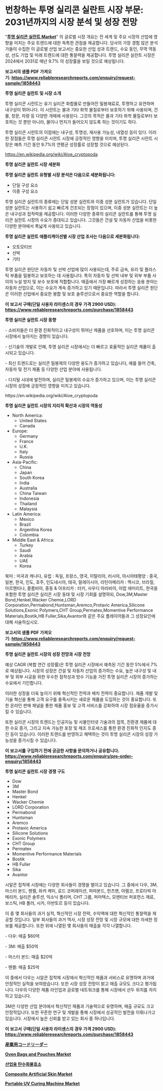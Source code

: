 <p><h1>번창하는 투명 실리콘 실란트 시장 부문: 2031년까지의 시장 분석 및 성장 전망</h1></p><p>"<strong><a href="https://www.reliableresearchreports.com/transparent-silicone-sealants-r1858443">투명 실리콘 실란트 Market</a></strong>" 의 글로벌 시장 개요는 전 세계 및 주요 시장의 산업에 영향을 미치는 주요 트렌드에 대한 독특한 관점을 제공합니다. 당사의 가장 경험 많은 분석가들이 수집한 이 글로벌 산업 보고서는 중요한 산업 성과 트렌드, 수요 동인, 무역 역동성, 선도 기업 및 미래 트렌드에 대한 통찰력을 제공합니다. 투명 실리콘 실란트 시장은 2024에서 2031로 매년 9.7% 의 성장률을 보일 것으로 예상됩니다.</p>
<p><strong>보고서의 샘플 PDF 가져오기:&nbsp;<a href="https://www.reliableresearchreports.com/enquiry/request-sample/1858443">https://www.reliableresearchreports.com/enquiry/request-sample/1858443</a></strong></p>
<p><strong>투명 실리콘 실란트 및 시장 소개</strong></p>
<p><p>투명 실리콘 시란트는 유기 실리콘 화합물로 만들어진 밀봉재료로, 투명하고 유연하며 내구성이 뛰어나다. 이 시란트는 물과 기타 화학 물질로부터 보호하기 위해 사용되며, 건물, 창문, 차량 등 다양한 개체에 사용된다. 그것의 목적은 물과 기타 화학 물질로부터 보호하는 것 뿐만 아니라, 물이나 먼지가 들어오지 않도록 하는 것이기도 하다.</p><p>투명 실리콘 시란트의 이점에는 내구성, 투명성, 재사용 가능성, 내열성 등이 있다. 이러한 장점들은 투명 실리콘 시란트 시장에 긍정적인 영향을 미치며, 투명 실리콘 시란트 시장은 예측 기간 동안 9.7%의 연평균 성장률로 성장할 것으로 예상된다.</p></p>
<p><a href="https://en.wikipedia.org/wiki/Aloe_cryptopoda">https://en.wikipedia.org/wiki/Aloe_cryptopoda</a></p>
<p><strong>투명 실리콘 실란트 시장 세분화</strong></p>
<p><strong>투명 실리콘 실란트 유형별 시장 분석은 다음으로 세분화됩니다:</strong></p>
<p><ul><li>단일 구성 요소</li><li>이중 구성 요소</li></ul></p>
<p><p>투명 실리콘 실란트의 종류에는 단일 성분 실란트와 이중 성분 실란트가 있습니다. 단일 성분 실란트는 사용하기 쉽고 빠르게 건조되는 장점이 있으며, 이중 성분 실란트는 더 높은 내구성과 접착력을 제공합니다. 이러한 다양한 종류의 실리콘 실란트를 통해 투명 실리콘 실란트 시장의 수요가 증대되고 있습니다. 그것들은 건설 및 자동차 산업을 비롯한 다양한 분야에서 폭넓게 사용되고 있습니다.</p></p>
<p><strong>투명 실리콘 실란트 애플리케이션별 시장 산업 조사는 다음으로 세분화됩니다:</strong></p>
<p><ul><li>오토모티브</li><li>선박</li><li>기타</li></ul></p>
<p><p>투명 실리콘 원단은 자동차 및 선박 산업에 많이 사용되는데, 주로 금속, 유리 및 플라스틱 부품을 밀봉하고 보호하는 데 사용됩니다. 특히 자동차 및 선박 내부 및 외부 부품 사이의 누설 방지 및 보수 보호에 적합합니다. 매출에서 가장 빠르게 성장하는 응용 분야는 자동차 산업으로, 이는 수요가 계속 증가하고 있기 때문입니다. 따라서 투명 실리콘 원단은 이러한 산업에서 중요한 봉합 및 보호 솔루션으로서 중요한 역할을 합니다.</p></p>
<p><strong>이 보고서 구매(단일 사용자 라이센스의 경우 가격 2900 USD): <a href="https://www.reliableresearchreports.com/purchase/1858443">https://www.reliableresearchreports.com/purchase/1858443</a></strong></p>
<p><strong>투명 실리콘 실란트 시장 동향</strong></p>
<p><p>- 소비자들은 더 환경 친화적이고 내구성이 뛰어난 제품을 선호하며, 이는 투명 실리콘 시장에서 높아지는 경향이 있습니다.</p><p>- 신기술의 개발로 인해, 투명 실리콘 시장에서는 더 빠르고 효율적인 실리콘 제품이 출시되고 있습니다.</p><p>- 최신 트렌드로는 실리콘 밀봉제의 다양한 용도가 증가하고 있습니다, 예를 들어 건축, 자동차 및 전기 제품 등 다양한 산업 분야에 사용됩니다.</p><p>- 디지털 시대에 발전하며, 실리콘 밀봉제의 수요가 증가하고 있으며, 이는 투명 실리콘 시장의 성장에 긍정적인 영향을 미치고 있습니다.</p></p>
<p>https://en.wikipedia.org/wiki/Aloe_cryptopoda</p>
<p><strong>투명 실리콘 실란트 시장의 지리적 확산과 시장의 역동성</strong></p>
<p><ul>
    <li>
        North America:
        <ul>
            <li>United States</li>
            <li>Canada</li>
        </ul>
    </li>
    <li>
        Europe:
        <ul>
            <li>Germany</li>
            <li>France</li>
            <li>U.K.</li>
            <li>Italy</li>
            <li>Russia</li>
        </ul>
    </li>
    <li>
        Asia-Pacific:
        <ul>
            <li>China</li>
            <li>Japan</li>
            <li>South Korea</li>
            <li>India</li>
            <li>Australia</li>
            <li>China Taiwan</li>
            <li>Indonesia</li>
            <li>Thailand</li>
            <li>Malaysia</li>
        </ul>
    </li>
    <li>
        Latin America:
        <ul>
            <li>Mexico</li>
            <li>Brazil</li>
            <li>Argentina Korea</li>
            <li>Colombia</li>
        </ul>
    </li>
    <li>
        Middle East & Africa:
        <ul>
            <li>Turkey</li>
            <li>Saudi</li>
            <li>Arabia</li>
            <li>UAE</li>
            <li>Korea</li>
        </ul>
    </li>
    </ul></p>
<p><p>북미 : 미국과 캐나다, 유럽 : 독일, 프랑스, 영국, 이탈리아, 러시아, 아시아태평양 : 중국, 일본, 한국, 인도, 호주, 인도네시아, 태국, 말레이시아, 라틴아메리카 : 멕시코, 브라질, 아르헨티나, 콜롬비아, 중동 & 아프리카 : 터키, 사우디 아라비아, 아랍 에미리트, 한국을 포함한 투명 실리콘 실리콘 시장 동태 및 시장 기회를 설명하되, Dow,3M,Master Bond,Henkel,Wacker Chemie,LORD Corporation,Permabond,Huntsman,Aremco,Protavic America,Silicone Solutions,Exonic Polymers,CHT Group,Permatex,Momentive Performance Materials,Bostik,HB Fuller,Sika,Avantor와 같은 주요 플레이어들과 그 성장요인에 대해 서술하십시오.</p></p>
<p><strong>보고서의 샘플 PDF 가져오기:&nbsp;<a href="https://www.reliableresearchreports.com/enquiry/request-sample/1858443">https://www.reliableresearchreports.com/enquiry/request-sample/1858443</a></strong></p>
<p><strong>투명 실리콘 실란트 시장의 성장 전망과 시장 전망</strong></p>
<p><p>예상 CAGR (복합 연간 성장률)은 투명 실리콘 시장에서 예측된 기간 동안 5%에서 7%로 예상됩니다. 시장의 성장은 건설 및 자동차 산업의 증가하는 수요, 높은 내구성 및 내부 및 외부 시공을 위한 우수한 점착성과 방수 기능을 가진 투명 실리콘 시장의 증가하는 수요에서 기인합니다.</p><p>이러한 성장을 더욱 높이기 위해 혁신적인 전략과 배치 전략이 중요합니다. 제품 개발 및 기술 혁신을 통해 고객 요구를 충족시키는 새로운 제품을 도입하는 것이 중요합니다. 또한 온라인 판매 채널을 통한 제품 홍보 및 고객 서비스를 강화하여 시장 점유율을 증가시킬 수 있습니다.</p><p>또한 실리콘 시장의 트렌드는 인공지능 및 사물인터넷 기술과의 접목, 친환경 제품에 대한 수요 증가, 그리고 지속 가능한 포장 및 제조 프로세스를 통한 환경 친화적 인지도 증진 등이 있습니다. 이러한 트렌드를 반영하고 채택하는 것이 투명 실리콘 시장의 성장 가능성을 증가시킬 수 있습니다.</p></p>
<p><strong>이 보고서를 구입하기 전에 궁금한 사항을 문의하거나 공유합니다. <a href="https://www.reliableresearchreports.com/enquiry/pre-order-enquiry/1858443">https://www.reliableresearchreports.com/enquiry/pre-order-enquiry/1858443</a></strong></p>
<p><strong>투명 실리콘 실란트 시장 경쟁 구도</strong></p>
<p><ul><li>Dow</li><li>3M</li><li>Master Bond</li><li>Henkel</li><li>Wacker Chemie</li><li>LORD Corporation</li><li>Permabond</li><li>Huntsman</li><li>Aremco</li><li>Protavic America</li><li>Silicone Solutions</li><li>Exonic Polymers</li><li>CHT Group</li><li>Permatex</li><li>Momentive Performance Materials</li><li>Bostik</li><li>HB Fuller</li><li>Sika</li><li>Avantor</li></ul></p>
<p><p>시알콘 접착제 시장에는 다양한 회사들이 경쟁을 벌이고 있습니다. 그 중에서 다우, 3M, 마스터 본드, 헨켈, 와커 케미, 로드 코퍼레이션, 퍼마본드, 헌츠맨, 아렘코, 프로타빅 아메리카, 실리콘 솔루션, 익소닉 폴리머, CHT 그룹, 퍼마텍스, 모멘티브 퍼포먼스 재료, 보스틱, HB 풀러, 시카, 아반토르 등이 있습니다.</p><p>이 중 몇 회사들의 과거 실적, 혁신적인 시장 전략, 수익액에 대한 혁신적인 통찰력을 제공할 것입니다. 일부 회사들의 과거 역사, 시장 성장 전망 및 시장 규모에 대한 자세한 정보를 제공합니다. 또한 위에 나열된 몇 회사들의 매출을 각각 나열합니다.</p><p>- 다우: 매출 $60억</p><p>- 3M: 매출 $50억</p><p>- 마스터 본드: 매출 $20억</p><p>- 헨켈: 매출 $25억</p><p>이 중에서 다우는 시알콘 접착제 시장에서 혁신적인 제품과 서비스로 유명하며 과거에 안정적인 실적을 보여왔습니다. 또한 시장 성장 전망이 밝고 매출 규모도 크다고 평가됩니다. 다우의 다양한 제품 라인업과 글로벌 네트워크를 통해 시장에서 선두 위치를 차지하고 있습니다.</p><p>3M은 다양한 산업 분야에서 혁신적인 제품과 기술력으로 유명하며, 매출 규모도 크고 안정적입니다. 또한 꾸준한 연구 및 개발을 통해 시장에서 성공적인 발전을 이뤄나가고 있습니다. 시장에서 높은 신뢰를 받고 있는 회사 중 하나입니다.</p></p>
<p><strong>이 보고서 구매(단일 사용자 라이센스의 경우 가격 2900 USD): <a href="https://www.reliableresearchreports.com/purchase/1858443">https://www.reliableresearchreports.com/purchase/1858443</a></strong></p>
<p><strong><p><a href="https://github.com/mohamedbakry57/Market-Research-Report-List-6/blob/main/790356587382.md">産業用コードリーダー</a></p><p><a href="https://github.com/vimar16th/Market-Research-Report-List-6/blob/main/oven-bags-and-pouches-market.md">Oven Bags and Pouches Market</a></p><p><a href="https://github.com/laholand/Market-Research-Report-List-6/blob/main/4113284108270.md">산업용 탄수화물효소</a></p><p><a href="https://github.com/luckyshygirl/Market-Research-Report-List-6/blob/main/composite-artificial-skin-market.md">Composite Artificial Skin Market</a></p><p><a href="https://issuu.com/reportprime-2/docs/portable-uv-curing-machine-market-s_52b7f7e8d8bcfb">Portable UV Curing Machine Market</a></p></strong></p>
<p></p>